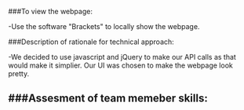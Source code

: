 ###To view the webpage:

-Use the software "Brackets" to locally show the webpage.

###Description of rationale for technical approach:

-We decided to use javascript and jQuery to make our API calls as that would make it simplier. Our UI was chosen to make the webpage look pretty. 

###Assesment of team memeber skills:
-
